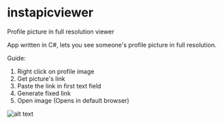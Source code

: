 # instapicviewer
Profile picture in full resolution viewer

App written in C#, lets you see someone's profile picture in full resolution.

Guide:

1. Right click on profile image
2. Get picture's link
3. Paste the link in first text field
4. Generate fixed link
5. Open image (Opens in default browser)

![alt text](https://i.imgur.com/t3Spc3E.png)
